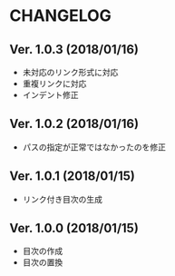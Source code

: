# CHANGELOG

## Ver. 1.0.3 (2018/01/16)

- 未対応のリンク形式に対応
- 重複リンクに対応
- インデント修正

## Ver. 1.0.2 (2018/01/16)

- パスの指定が正常ではなかったのを修正

## Ver. 1.0.1 (2018/01/15)

- リンク付き目次の生成

## Ver. 1.0.0 (2018/01/15)

- 目次の作成
- 目次の置換
